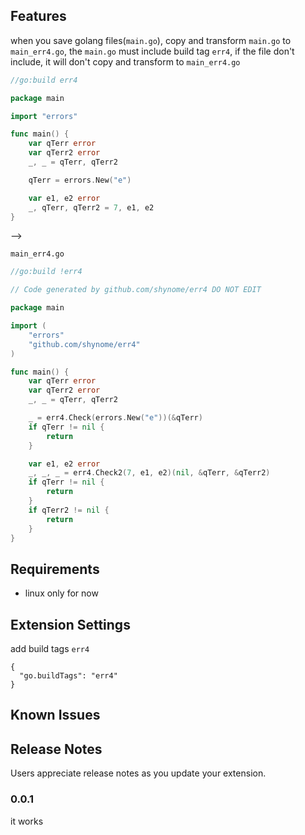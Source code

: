 ## Features

when you save golang files(`main.go`), copy and transform `main.go` to `main_err4.go`,
the `main.go` must include build tag `err4`, if the file don't include, it will don't copy and transform to `main_err4.go`

```go
//go:build err4

package main

import "errors"

func main() {
	var qTerr error
	var qTerr2 error
	_, _ = qTerr, qTerr2

	qTerr = errors.New("e")

	var e1, e2 error
	_, qTerr, qTerr2 = 7, e1, e2
}
```

-->

`main_err4.go`

```go
//go:build !err4

// Code generated by github.com/shynome/err4 DO NOT EDIT

package main

import (
	"errors"
	"github.com/shynome/err4"
)

func main() {
	var qTerr error
	var qTerr2 error
	_, _ = qTerr, qTerr2

	_ = err4.Check(errors.New("e"))(&qTerr)
	if qTerr != nil {
		return
	}

	var e1, e2 error
	_, _, _ = err4.Check2(7, e1, e2)(nil, &qTerr, &qTerr2)
	if qTerr != nil {
		return
	}
	if qTerr2 != nil {
		return
	}
}

```

## Requirements

- linux only for now

## Extension Settings

add build tags `err4`

```jsonc
{
  "go.buildTags": "err4"
}
```

## Known Issues

## Release Notes

Users appreciate release notes as you update your extension.

### 0.0.1

it works
